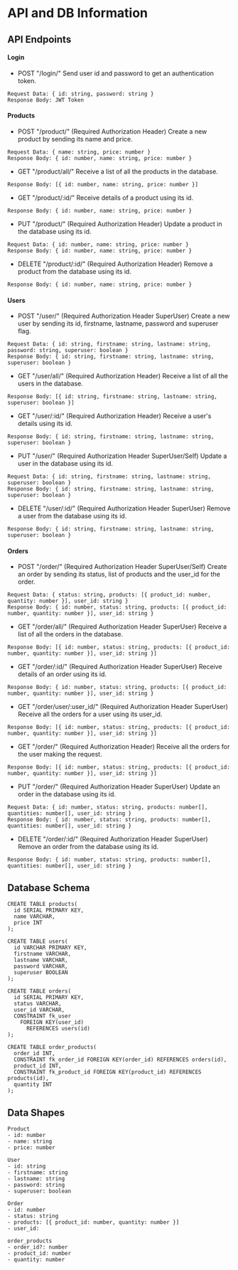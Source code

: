 # API and DB Information

## API Endpoints

#### Login
- POST "/login/"
Send user id and password to get an authentication token.
```
Request Data: { id: string, password: string }
Response Body: JWT Token
```

#### Products
- POST "/product/" (Required Authorization Header)
Create a new product by sending its name and price.
```
Request Data: { name: string, price: number }
Response Body: { id: number, name: string, price: number }
```
- GET "/product/all/"
Receive a list of all the products in the database.
```
Response Body: [{ id: number, name: string, price: number }]
```
- GET "/product/:id/"
Receive details of a product using its id.
```
Response Body: { id: number, name: string, price: number }
```
- PUT "/product/" (Required Authorization Header)
Update a product in the database using its id.
```
Request Data: { id: number, name: string, price: number }
Response Body: { id: number, name: string, price: number }
```
- DELETE "/product/:id/" (Required Authorization Header)
Remove a product from the database using its id. 
```
Response Body: { id: number, name: string, price: number }
```

#### Users
- POST "/user/" (Required Authorization Header SuperUser)
Create a new user by sending its id, firstname, lastname, password and superuser flag.
```
Request Data: { id: string, firstname: string, lastname: string, password: string, superuser: boolean }
Response Body: { id: string, firstname: string, lastname: string, superuser: boolean }
```
- GET "/user/all/" (Required Authorization Header)
Receive a list of all the users in the database.
```
Response Body: [{ id: string, firstname: string, lastname: string, superuser: boolean }]
```
- GET "/user/:id/" (Required Authorization Header)
Receive a user's details using its id.
```
Response Body: { id: string, firstname: string, lastname: string, superuser: boolean }
```
- PUT "/user/" (Required Authorization Header SuperUser/Self)
Update a user in the database using its id.
```
Request Data: { id: string, firstname: string, lastname: string, superuser: boolean }
Response Body: { id: string, firstname: string, lastname: string, superuser: boolean }
```
- DELETE "/user/:id/" (Required Authorization Header SuperUser)
Remove a user from the database using its id.
```
Response Body: { id: string, firstname: string, lastname: string, superuser: boolean }
```

#### Orders
- POST "/order/" (Required Authorization Header SuperUser/Self)
Create an order by sending its status, list of products and the user_id for the order.
```
Request Data: { status: string, products: [{ product_id: number, quantity: number }], user_id: string }
Response Body: { id: number, status: string, products: [{ product_id: number, quantity: number }], user_id: string }
```
- GET "/order/all/" (Required Authorization Header SuperUser)
Receive a list of all the orders in the database.
```
Response Body: [{ id: number, status: string, products: [{ product_id: number, quantity: number }], user_id: string }]
```
- GET "/order/:id/" (Required Authorization Header SuperUser)
Receive details of an order using its id.
```
Response Body: { id: number, status: string, products: [{ product_id: number, quantity: number }], user_id: string }
```
- GET "/order/user/:user_id/" (Required Authorization Header SuperUser)
Receive all the orders for a user using its user_id.
```
Response Body: [{ id: number, status: string, products: [{ product_id: number, quantity: number }], user_id: string }]
```
- GET "/order/" (Required Authorization Header)
Receive all the orders for the user making the request.
```
Response Body: [{ id: number, status: string, products: [{ product_id: number, quantity: number }], user_id: string }]
```
- PUT "/order/" (Required Authorization Header SuperUser)
Update an order in the database using its id.
```
Request Data: { id: number, status: string, products: number[], quantities: number[], user_id: string }
Response Body: { id: number, status: string, products: number[], quantities: number[], user_id: string }
```
- DELETE "/order/:id/" (Required Authorization Header SuperUser)
Remove an order from the database using its id.
```
Response Body: { id: number, status: string, products: number[], quantities: number[], user_id: string }
```

## Database Schema
```postgresql
CREATE TABLE products(
  id SERIAL PRIMARY KEY,
  name VARCHAR,
  price INT
);

CREATE TABLE users(
  id VARCHAR PRIMARY KEY,
  firstname VARCHAR,
  lastname VARCHAR,
  password VARCHAR,
  superuser BOOLEAN
);

CREATE TABLE orders(
  id SERIAL PRIMARY KEY,
  status VARCHAR,
  user_id VARCHAR,
  CONSTRAINT fk_user
    FOREIGN KEY(user_id)
      REFERENCES users(id)
);

CREATE TABLE order_products(
  order_id INT,
  CONSTRAINT fk_order_id FOREIGN KEY(order_id) REFERENCES orders(id),
  product_id INT,
  CONSTRAINT fk_product_id FOREIGN KEY(product_id) REFERENCES products(id),
  quantity INT
);
```

## Data Shapes
```
Product
- id: number
- name: string
- price: number

User
- id: string
- firstname: string
- lastname: string
- password: string
- superuser: boolean

Order
- id: number
- status: string
- products: [{ product_id: number, quantity: number }]
- user_id: 

order_products
- order_id?: number
- product_id: number
- quantity: number
```
